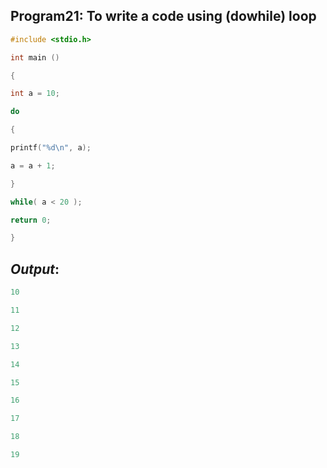 ## Program21: To write a code using (dowhile) loop
```C
#include <stdio.h>

int main ()

{

int a = 10;

do

{

printf("%d\n", a);

a = a + 1;

}

while( a < 20 );

return 0;

}
```
## *Output*: 
```C
10

11

12

13

14

15

16

17

18

19
